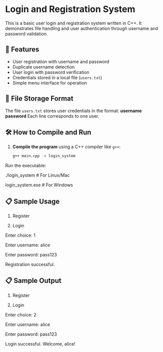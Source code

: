 # Login and Registration System

This is a basic user login and registration system written in C++. It demonstrates file handling and user authentication through username and password validation.

## 📌 Features

- User registration with username and password
- Duplicate username detection
- User login with password verification
- Credentials stored in a local file (`users.txt`)
- Simple menu interface for operation

## 🔐 File Storage Format

The file `users.txt` stores user credentials in the format:
**username password**
Each line corresponds to one user.

## 🛠 How to Compile and Run

1. **Compile the program** using a C++ compiler like `g++`:
   ```bash
   g++ main.cpp -o login_system
Run the executable:

./login_system   # For Linux/Mac

login_system.exe # For Windows
## **📋 Sample Usage**

1. Register

2. Login

Enter choice: 1

Enter username: alice

Enter password: pass123

Registration successful.

## **📋 Sample Output**
1. Register

2. Login

Enter choice: 2

Enter username: alice

Enter password: pass123

Login successful. Welcome, alice!


